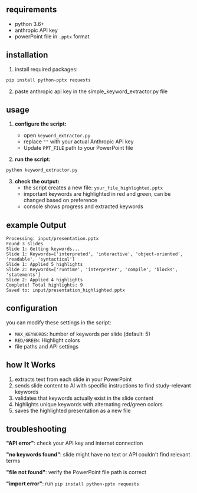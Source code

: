 ## requirements

- python 3.6+
- anthropic API key
- powerPoint file in `.pptx` format

## installation

1. install required packages:
```bash
pip install python-pptx requests
```

2. paste anthropic api key in the simple_keyword_extractor.py file

## usage

1. **configure the script:**
   - open `keyword_extractor.py`
   - replace `""` with your actual Anthropic API key
   - Update `PPT_FILE` path to your PowerPoint file

2. **run the script:**
```bash
python keyword_extractor.py
```

3. **check the output:**
   - the script creates a new file: `your_file_highlighted.pptx`
   - important keywords are highlighted in red and green, can be changed based on preference
   - console shows progress and extracted keywords

## example Output

```
Processing: input/presentation.pptx
Found 3 slides
Slide 1: Getting keywords...
Slide 1: Keywords=['interpreted', 'interactive', 'object-oriented', 'readable', 'syntactical']
Slide 1: Applied 5 highlights
Slide 2: Keywords=['runtime', 'interpreter', 'compile', 'blocks', 'statements']
Slide 2: Applied 4 highlights
Complete! Total highlights: 9
Saved to: input/presentation_highlighted.pptx
```

## configuration

you can modify these settings in the script:

- `MAX_KEYWORDS`: humber of keywords per slide (default: 5)
- `RED/GREEN`: Highlight colors
- file paths and API settings

## how It Works

1. extracts text from each slide in your PowerPoint
2. sends slide content to AI with specific instructions to find study-relevant keywords
3. validates that keywords actually exist in the slide content
4. highlights unique keywords with alternating red/green colors
5. saves the highlighted presentation as a new file

## troubleshooting

**"API error"**: check your API key and internet connection

**"no keywords found"**: slide might have no text or API couldn't find relevant terms

**"file not found"**: verify the PowerPoint file path is correct

**"import error"**: run `pip install python-pptx requests`
